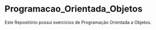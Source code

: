 # Programacao_Orientada_Objetos
Este Repositório possui exercícios de Programação Orientada a Objetos.

